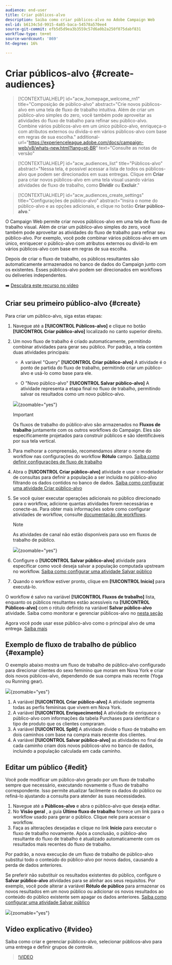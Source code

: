 ```yaml
---
audience: end-user
title: Criar públicos-alvo
description: Saiba como criar públicos-alvo no Adobe Campaign Web
exl-id: b6134c5d-9915-4a85-baca-54578a570ee4
source-git-commit: efb5d5d9ea3b3559c57d6a0b2a250f075dabf831
workflow-type: tm+mt
source-wordcount: '869'
ht-degree: 16%

---
```


# Criar públicos-alvo {#create-audiences}

>[!CONTEXTUALHELP]
>id="acw_homepage_welcome_rn1"
>title="Composição de público-alvo"
>abstract="Crie novos públicos-alvo em uma tela de fluxo de trabalho intuitiva. Além de criar um público-alvo simples do zero, você também pode aproveitar as atividades do fluxo de trabalho para refinar seu público-alvo. Combine vários públicos-alvo em um único público-alvo, enriqueça-o com atributos externos ou divida-o em vários públicos-alvo com base em regras de sua escolha."
>additional-url="https://experienceleague.adobe.com/docs/campaign-web/v8/whats-new.html?lang=pt-BR" text="Consulte as notas de versão"

>[!CONTEXTUALHELP]
>id="acw_audiences_list"
>title="Públicos-alvo"
>abstract="Nessa tela, é possível acessar a lista de todos os públicos-alvo que podem ser direcionados em suas entregas. Clique em **Criar** para criar novos públicos-alvo em uma tela visual usando várias atividades de fluxo de trabalho, como **Dividir** ou **Excluir**."

>[!CONTEXTUALHELP]
>id="acw_audiences_create_settings"
>title="Configurações de público-alvo"
>abstract="Insira o nome do público-alvo e as opções adicionais, e clique no botão **Criar público-alvo**."

O Campaign Web permite criar novos públicos-alvo em uma tela de fluxo de trabalho visual. Além de criar um público-alvo simples do zero, você também pode aproveitar as atividades do fluxo de trabalho para refinar seu público-alvo. Por exemplo, você pode combinar vários públicos-alvo em um único, enriquecer o público-alvo com atributos externos ou dividi-lo em vários públicos-alvo com base em regras de sua escolha.

Depois de criar o fluxo de trabalho, os públicos resultantes são automaticamente armazenados no banco de dados do Campaign junto com os existentes. Esses públicos-alvo podem ser direcionados em workflows ou deliveries independentes.

➡️ [Descubra este recurso no vídeo](#video)

## Criar seu primeiro público-alvo {#create}

Para criar um público-alvo, siga estas etapas:

1. Navegue até a **[!UICONTROL Públicos-alvo]** e clique no botão **[!UICONTROL Criar público-alvo]** localizado no canto superior direito.

1. Um novo fluxo de trabalho é criado automaticamente, permitindo combinar atividades para gerar seu público. Por padrão, a tela contém duas atividades principais:

   * A variável &quot;Query&quot; **[!UICONTROL Criar público-alvo]** A atividade é o ponto de partida do fluxo de trabalho, permitindo criar um público-alvo e usá-lo como base para ele.

   * O &quot;Novo público-alvo&quot; **[!UICONTROL Salvar público-alvo]** A atividade representa a etapa final no fluxo de trabalho, permitindo salvar os resultados como um novo público-alvo.

   ![](assets/create-audience-blank.png){zoomable=&quot;yes&quot;}

   >[!IMPORTANT]
   >
   >Os fluxos de trabalho do público-alvo são armazenados no **Fluxos de trabalho** juntamente com os outros workflows do Campaign. Eles são especificamente projetados para construir públicos e são identificáveis por sua tela vertical.

1. Para melhorar a compreensão, recomendamos alterar o nome do workflow nas configurações do workflow **Rótulo** campo. [Saiba como definir configurações de fluxo de trabalho](../workflows/workflow-settings.md)

1. Abra o **[!UICONTROL Criar público-alvo]** atividade e usar o modelador de consultas para definir a população a ser incluída no público-alvo filtrando os dados contidos no banco de dados. [Saiba como configurar uma atividade Criar público-alvo](../workflows/activities/build-audience.md)

1. Se você quiser executar operações adicionais no público direcionado para o workflow, adicione quantas atividades forem necessárias e conecte-as. Para obter mais informações sobre como configurar atividades de workflow, consulte [documentação de workflows](../workflows/activities/about-activities.md).

   >[!NOTE]
   >
   >As atividades de canal não estão disponíveis para uso em fluxos de trabalho de público.

   ![](assets/audience-creation-canvas.png){zoomable=&quot;yes&quot;}

1. Configure o **[!UICONTROL Salvar público-alvo]** atividade para especificar como você deseja salvar a população computada upstream no workflow. [Saiba como configurar uma atividade Salvar público](../workflows/activities/save-audience.md)

1. Quando o workflow estiver pronto, clique em **[!UICONTROL Início]** para executá-lo.

O workflow é salvo na variável **[!UICONTROL Fluxos de trabalho]** lista, enquanto os públicos resultantes estão acessíveis na **[!UICONTROL Públicos-alvo]** com o rótulo definido na variável **Salvar público-alvo** atividade. Saiba como monitorar e gerenciar públicos-alvo no [nesta seção](manage-audience.md)

Agora você pode usar esse público-alvo como o principal alvo de uma entrega. [Saiba mais](add-audience.md)

## Exemplo de fluxo de trabalho de público {#example}

O exemplo abaixo mostra um fluxo de trabalho de público-alvo configurado para direcionar clientes do sexo feminino que moram em Nova York e criar dois novos públicos-alvo, dependendo de sua compra mais recente (Yoga ou Running gear).

![](assets/audiences-example.png){zoomable=&quot;yes&quot;}

1. A variável **[!UICONTROL Criar público-alvo]** A atividade segmenta todas as perfis femininas que vivem em Nova York.
1. A variável **[!UICONTROL Enriquecimento]** A atividade de enriquece o público-alvo com informações da tabela Purchases para identificar o tipo de produto que os clientes compraram.
1. A variável **[!UICONTROL Split]** A atividade divide o fluxo de trabalho em dois caminhos com base na compra mais recente dos clientes.
1. A variável **[!UICONTROL Salvar público-alvo]** as atividades no final de cada caminho criam dois novos públicos-alvo no banco de dados, incluindo a população calculada em cada caminho.

## Editar um público {#edit}

Você pode modificar um público-alvo gerado por um fluxo de trabalho sempre que necessário, executando novamente o fluxo de trabalho correspondente. Isso permite atualizar facilmente os dados do público ou refiná-lo ajustando a consulta para atender às suas necessidades.

1. Navegue até a **Públicos-alvo** e abra o público-alvo que deseja editar.
1. No **Visão geral** , a guia **Último fluxo de trabalho** fornece um link para o workflow usado para gerar o público. Clique nele para acessar o workflow.
1. Faça as alterações desejadas e clique no link **Início** para executar o fluxo de trabalho novamente. Após a conclusão, o público-alvo resultante do fluxo de trabalho é atualizado automaticamente com os resultados mais recentes do fluxo de trabalho.

Por padrão, a nova execução de um fluxo de trabalho de público-alvo substitui todo o conteúdo do público-alvo por novos dados, causando a perda de dados anteriores.

Se preferir não substituir os resultados existentes do público, configure o **Salvar público-alvo** atividades para se alinhar aos seus requisitos. Por exemplo, você pode alterar a variável **Rótulo de público** para armazenar os novos resultados em um novo público ou adicionar os novos resultados ao conteúdo do público existente sem apagar os dados anteriores. [Saiba como configurar uma atividade Salvar público](../workflows/activities/save-audience.md)

![](assets/edit-audience-save.png){zoomable=&quot;yes&quot;}

## Vídeo explicativo {#video}

Saiba como criar e gerenciar públicos-alvo, selecionar públicos-alvo para uma entrega e definir grupos de controle.

>[!VIDEO](https://video.tv.adobe.com/v/3425861?quality=12)
